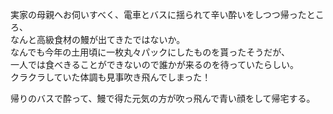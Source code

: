実家の母親へお伺いすべく、電車とバスに揺られて辛い酔いをしつつ帰ったところ、  
なんと高級食材の鰻が出てきたではないか。  
なんでも今年の土用頃に一枚丸々パックにしたものを貰ったそうだが、  
一人では食べきることができないので誰かが来るのを待っていたらしい。  
クラクラしていた体調も見事吹き飛んでしまった！  

帰りのバスで酔って、鰻で得た元気の方が吹っ飛んで青い顔をして帰宅する。
